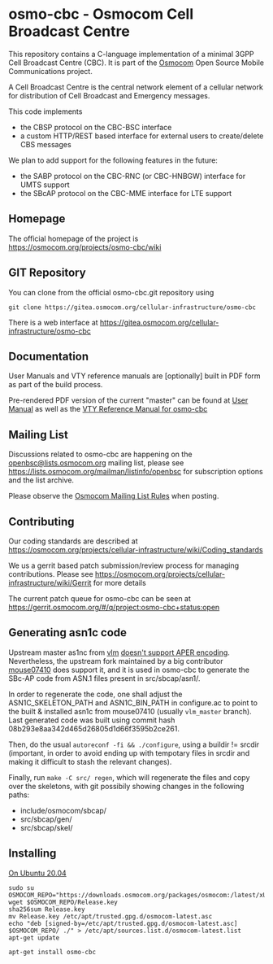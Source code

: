 osmo-cbc - Osmocom Cell Broadcast Centre
========================================

This repository contains a C-language implementation of a minimal
3GPP Cell Broadcast Centre (CBC). It is part of the
[Osmocom](https://osmocom.org/) Open Source Mobile Communications
project.

A Cell Broadcast Centre is the central network element of a cellular network
for distribution of Cell Broadcast and Emergency messages.

This code implements
 * the CBSP protocol on the CBC-BSC interface
 * a custom HTTP/REST based interface for external users to create/delete CBS messages

We plan to add support for the following features in the future:
 * the SABP protocol on the CBC-RNC (or CBC-HNBGW) interface for UMTS support
 * the SBcAP protocol on the CBC-MME interface for LTE support

Homepage
--------

The official homepage of the project is
https://osmocom.org/projects/osmo-cbc/wiki

GIT Repository
--------------

You can clone from the official osmo-cbc.git repository using

	git clone https://gitea.osmocom.org/cellular-infrastructure/osmo-cbc

There is a web interface at <https://gitea.osmocom.org/cellular-infrastructure/osmo-cbc>

Documentation
-------------

User Manuals and VTY reference manuals are [optionally] built in PDF form
as part of the build process.

Pre-rendered PDF version of the current "master" can be found at
[User Manual](https://ftp.osmocom.org/docs/latest/osmocbc-usermanual.pdf)
as well as the [VTY Reference Manual for osmo-cbc](https://ftp.osmocom.org/docs/latest/osmocbc-vty-reference.pdf)

Mailing List
------------

Discussions related to osmo-cbc are happening on the
openbsc@lists.osmocom.org mailing list, please see
https://lists.osmocom.org/mailman/listinfo/openbsc for subscription
options and the list archive.

Please observe the [Osmocom Mailing List
Rules](https://osmocom.org/projects/cellular-infrastructure/wiki/Mailing_List_Rules)
when posting.

Contributing
------------

Our coding standards are described at
https://osmocom.org/projects/cellular-infrastructure/wiki/Coding_standards

We us a gerrit based patch submission/review process for managing
contributions.  Please see
https://osmocom.org/projects/cellular-infrastructure/wiki/Gerrit for
more details

The current patch queue for osmo-cbc can be seen at
https://gerrit.osmocom.org/#/q/project:osmo-cbc+status:open


Generating asn1c code
---------------------

Upstream master as1nc from [vlm](https://github.com/vlm/asn1c) [doesn't support
APER encoding](https://github.com/vlm/asn1c/issues/452). Nevertheless, the
upstream fork maintained by a big contributor
[mouse07410](https://github.com/mouse07410/asn1c) does support it, and it is
used in osmo-cbc to generate the SBc-AP code from ASN.1 files present in
src/sbcap/asn1/.

In order to regenerate the code, one shall adjust the ASN1C_SKELETON_PATH and
ASN1C_BIN_PATH in configure.ac to point to the built & installed asn1c from
mouse07410 (usually `vlm_master` branch). Last generated code was built using
commit hash 08b293e8aa342d465d26805d1d66f3595b2ce261.

Then, do the usual `autoreconf -fi && ./configure`, using a buildir != srcdir
(important, in order to avoid ending up with tempotary files in srcdir and
making it difficult to stash the relevant changes).

Finally, run `make -C src/ regen`, which will regenerate the files and copy over
the skeletons, with git possibily showing changes in the following paths:
- include/osmocom/sbcap/
- src/sbcap/gen/
- src/sbcap/skel/


Installing
----------

[On Ubuntu 20.04](https://osmocom.org/projects/cellular-infrastructure/wiki/Latest_Builds)

```
sudo su
OSMOCOM_REPO="https://downloads.osmocom.org/packages/osmocom:/latest/xUbuntu_20.04"
wget $OSMOCOM_REPO/Release.key
sha256sum Release.key
mv Release.key /etc/apt/trusted.gpg.d/osmocom-latest.asc
echo "deb [signed-by=/etc/apt/trusted.gpg.d/osmocom-latest.asc] $OSMOCOM_REPO/ ./" > /etc/apt/sources.list.d/osmocom-latest.list
apt-get update

apt-get install osmo-cbc
```
